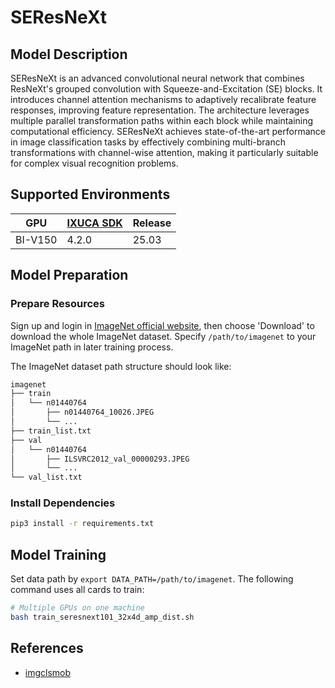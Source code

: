 # SEResNeXt

## Model Description

SEResNeXt is an advanced convolutional neural network that combines ResNeXt's grouped convolution with
Squeeze-and-Excitation (SE) blocks. It introduces channel attention mechanisms to adaptively recalibrate feature
responses, improving feature representation. The architecture leverages multiple parallel transformation paths within
each block while maintaining computational efficiency. SEResNeXt achieves state-of-the-art performance in image
classification tasks by effectively combining multi-branch transformations with channel-wise attention, making it
particularly suitable for complex visual recognition problems.

## Supported Environments

| GPU    | [IXUCA SDK](https://gitee.com/deep-spark/deepspark#%E5%A4%A9%E6%95%B0%E6%99%BA%E7%AE%97%E8%BD%AF%E4%BB%B6%E6%A0%88-ixuca) | Release |
|--------|-----------|---------|
| BI-V150 | 4.2.0     |  25.03  |

## Model Preparation

### Prepare Resources

Sign up and login in [ImageNet official website](https://www.image-net.org/index.php), then choose 'Download' to
download the whole ImageNet dataset. Specify `/path/to/imagenet` to your ImageNet path in later training process.

The ImageNet dataset path structure should look like:

```bash
imagenet
├── train
│   └── n01440764
│       ├── n01440764_10026.JPEG
│       └── ...
├── train_list.txt
├── val
│   └── n01440764
│       ├── ILSVRC2012_val_00000293.JPEG
│       └── ...
└── val_list.txt
```

### Install Dependencies

```bash
pip3 install -r requirements.txt
```

## Model Training

Set data path by `export DATA_PATH=/path/to/imagenet`. The following command uses all cards to train:

```bash
# Multiple GPUs on one machine
bash train_seresnext101_32x4d_amp_dist.sh
```

## References

- [imgclsmob](https://github.com/osmr/imgclsmob/blob/f2993d3ce73a2f7ddba05da3891defb08547d504/pytorch/pytorchcv/models/seresnext.py#L214)
